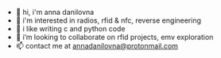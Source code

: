 - 👋 hi, i'm anna danilovna
- 👀 i'm interested in radios, rfid & nfc, reverse engineering
- 🌱 i like writing c and python code
- 💞️ i’m looking to collaborate on rfid projects, emv exploration
- 📫 contact me at annadanilovna@protonmail.com

<!---
annadanilovna/annadanilovna is a ✨ special ✨ repository because its `README.md` (this file) appears on your GitHub profile.
You can click the Preview link to take a look at your changes.
--->
